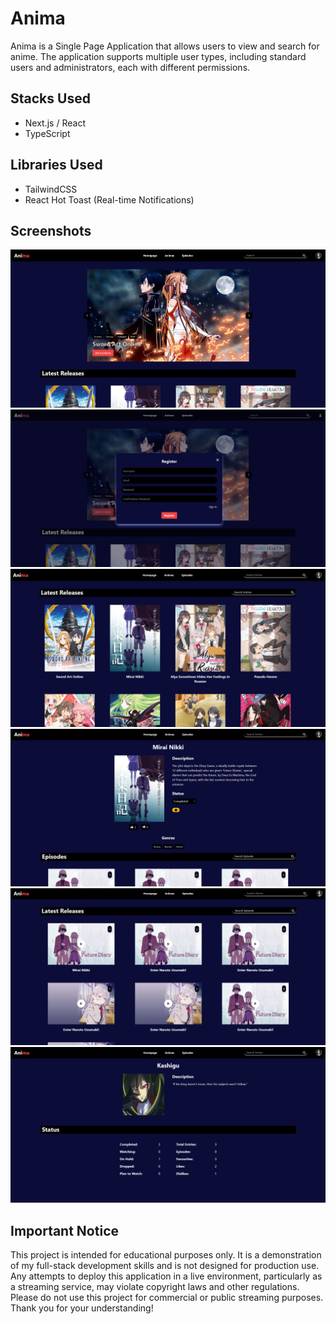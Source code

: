 # Anima

Anima is a Single Page Application that allows users to view and search for anime. 
The application supports multiple user types, including standard users and administrators, each with different permissions.

## Stacks Used
- Next.js / React
- TypeScript

## Libraries Used
- TailwindCSS
- React Hot Toast (Real-time Notifications)

## Screenshots
![Home Page](./public/images/homepage.png)
<br/>
![Register](./public/images/register.png)
<br/>
![Animes](./public/images/Animess.png)
<br/>
![AnimePage](./public/images/AnimesPage.png)
<br/>
![Episodes](./public/images/Episodes.png)
<br/>
![Profile](./public/images/Profile.png)

## Important Notice

This project is intended for educational purposes only. It is a demonstration of my full-stack development skills and is not designed for production use. Any attempts to deploy this application in a live environment, particularly as a streaming service, may violate copyright laws and other regulations.
Please do not use this project for commercial or public streaming purposes. Thank you for your understanding!